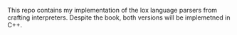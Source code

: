 This repo contains my implementation of the lox language parsers from crafting interpreters. Despite the book, both versions will be implemetned in C++.

